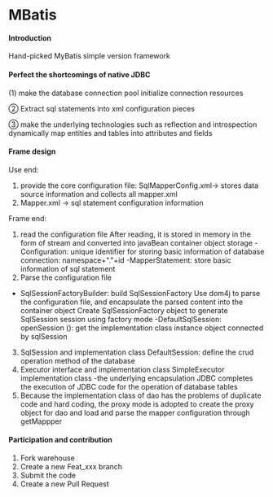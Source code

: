 # MBatis

#### Introduction
Hand-picked MyBatis simple version framework


#### Perfect the shortcomings of native JDBC
(1) make the database connection pool initialize connection resources

② Extract sql statements into xml configuration pieces

③ make the underlying technologies such as reflection and introspection dynamically map entities and tables into attributes and fields

#### Frame design
Use end:
1. provide the core configuration file:
   SqlMapperConfig.xml-> stores data source information and collects all mapper.xml
2. Mapper.xml -> sql statement configuration information

Frame end:
1. read the configuration file
   After reading, it is stored in memory in the form of stream and converted into javaBean container object storage
   -Configuration: unique identifier for storing basic information of database connection: namespace+"."+id
   -MapperStatement: store basic information of sql statement
2. Parse the configuration file
- SqlSessionFactoryBuilder: build SqlSessionFactory
  Use dom4j to parse the configuration file, and encapsulate the parsed content into the container object
  Create SqlSessionFactory object to generate SqlSession session using factory mode
  -DefaultSqlSession: openSession (): get the implementation class instance object connected by sqlSession
3. SqlSession and implementation class DefaultSession: define the crud operation method of the database
4. Executor interface and implementation class SimpleExecutor implementation class
   -the underlying encapsulation JDBC completes the execution of JDBC code for the operation of database tables
5. Because the implementation class of dao has the problems of duplicate code and hard coding, the proxy mode is adopted to create the proxy object for dao and load and parse the mapper configuration through getMappper

#### Participation and contribution

1. Fork warehouse
2. Create a new Feat_xxx branch
3. Submit the code
4. Create a new Pull Request